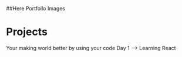 ##Here Portfoilo Images 
# Projects
Your making world better by using  your code
Day 1 --> Learning React 
